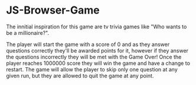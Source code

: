 # JS-Browser-Game

The innitial inspiration for this game are tv trivia games like "Who wants to be a millionaire?".

The player will start the game with a score of 0 and as they answer questions correctly they'll be awarded points for it, however if they answer the questions incorrectly they will be met with the Game Over! Once the player reaches 1000000 score they will win the game and have a change to restart. The game will allow the player to skip only one question at any given run, but they are allowed to quit the game at any point.
